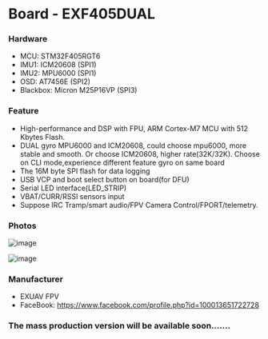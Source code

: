 # Board - EXF405DUAL

### Hardware
- MCU: STM32F405RGT6
- IMU1: ICM20608 (SPI1)
- IMU2: MPU6000 (SPI1)
- OSD: AT7456E (SPI2)
- Blackbox: Micron M25P16VP (SPI3)

### Feature
- High-performance and DSP with FPU, ARM Cortex-M7 MCU with 512 Kbytes Flash. 
- DUAL gyro MPU6000 and ICM20608, could choose mpu6000, more stable and smooth. Or choose ICM20608, higher rate(32K/32K). Choose on CLI mode,experience different feature gyro on same board
- The 16M byte SPI flash for data logging
- USB VCP and boot select button on board(for DFU)
- Serial LED interface(LED_STRIP)
- VBAT/CURR/RSSI sensors input
- Suppose IRC Tramp/smart audio/FPV Camera Control/FPORT/telemetry.

### Photos
![image](https://user-images.githubusercontent.com/10217966/49683467-72d60300-fb00-11e8-9a50-4e68b66155dd.png)

![image](https://user-images.githubusercontent.com/10217966/49683470-7bc6d480-fb00-11e8-8927-b2bc21bb99a4.png)

### Manufacturer
- EXUAV FPV
- FaceBook: https://www.facebook.com/profile.php?id=100013651722728

### The mass production version will be available soon.......